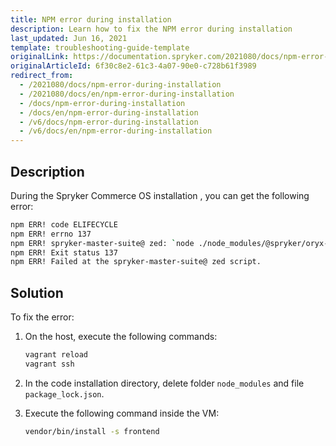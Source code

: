 ```yaml
---
title: NPM error during installation
description: Learn how to fix the NPM error during installation
last_updated: Jun 16, 2021
template: troubleshooting-guide-template
originalLink: https://documentation.spryker.com/2021080/docs/npm-error-during-installation
originalArticleId: 6f30c8e2-61c3-4a07-90e0-c728b61f3989
redirect_from:
  - /2021080/docs/npm-error-during-installation
  - /2021080/docs/en/npm-error-during-installation
  - /docs/npm-error-during-installation
  - /docs/en/npm-error-during-installation
  - /v6/docs/npm-error-during-installation
  - /v6/docs/en/npm-error-during-installation
---
```


## Description
During the Spryker Commerce OS installation , you can get the following error:

```bash
npm ERR! code ELIFECYCLE
npm ERR! errno 137
npm ERR! spryker-master-suite@ zed: `node ./node_modules/@spryker/oryx-for-zed/build`
npm ERR! Exit status 137
npm ERR! Failed at the spryker-master-suite@ zed script.
```

## Solution
To fix the error:

1. On the host, execute the following commands:

   ```bash
   vagrant reload
   vagrant ssh
   ```

2. In the code installation directory, delete folder `node_modules` and file `package_lock.json`.

3. Execute the following command inside the VM:

   ```bash
   vendor/bin/install -s frontend
   ```
